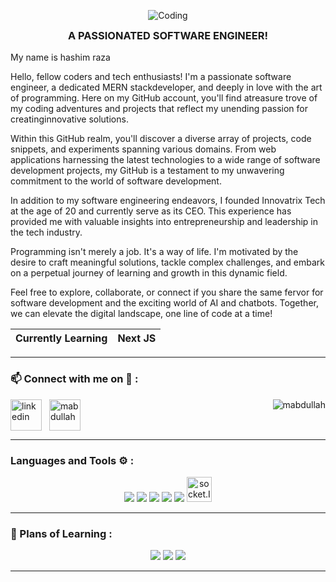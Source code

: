 
<p align="center"><img style alt="Coding" style="border-radius:16px;" src="https://media.istockphoto.com/id/1530256492/vector/software-development-concept-laptop-with-open-screen-hanging-over-desk-coding-or-programming.jpg?s=612x612&w=0&k=20&c=LLywtLnfu5FETIvkaFjy_xcHnaIGmaKZYxcPKAoyPcA="></p> 

<h3 align="center" style="margin-top: 4px;">A PASSIONATED SOFTWARE ENGINEER!</h3>
 
<p>
My name is hashim raza

Hello, fellow coders and tech enthusiasts! I'm a passionate software engineer, a dedicated MERN stackdeveloper, and deeply in love with the art of programming. Here on my GitHub account, you'll find atreasure trove of my coding adventures and projects that reflect my unending passion for creatinginnovative solutions.

Within this GitHub realm, you'll discover a diverse array of projects, code snippets, and experiments spanning various domains. From web applications harnessing the latest technologies to a wide range of software development projects, my GitHub is a testament to my unwavering commitment to the world of software development.
 
In addition to my software engineering endeavors, I founded Innovatrix Tech at the age of 20 and currently serve as its CEO. This experience has provided me with valuable insights into entrepreneurship and leadership in the tech industry.

Programming isn't merely a job. It's a way of life. I'm motivated by the desire to craft meaningful solutions, tackle complex challenges, and embark on a perpetual journey of learning and growth in this dynamic field.

Feel free to explore, collaborate, or connect if you share the same fervor for software development and the exciting world of AI and chatbots. Together, we can elevate the digital landscape, one line of code at a time!</p>

| Currently Learning  | Next JS |
| ------------------- | ------- | 

<hr>
<h3 align="left">📫 Connect with me on 🔗 :</h3>

<p align="left">
	<a href="https://www.linkedin.com/in/hashim-raza-b62b382a8/" target="blank"><img align="center"
			src="https://skillicons.dev/icons?i=linkedin" height="50" width="50" alt="linkedin" /></a>
	<a href="https://www.instagram.com/hashimrzaa/" target="blank" style="padding:8px"><img align="center"
			src="https://skillicons.dev/icons?i=instagram" alt="mabdullah" height="50" width="50" /></a>
	<img src="https://komarev.com/ghpvc/?username=shehza-d&label=Profile%20views&color=11eb11&style=for-the-badge"
		alt="mabdullah" align="right" />
</p>
<hr>

<h3 align="left">Languages and Tools ⚙️ : </h3>

<p align='center'>
	<img src="https://skillicons.dev/icons?i=git,github,vscode" />
	<img src="https://skillicons.dev/icons?i=js,css,nextjs,tailwind,postgres" />
	<img src="https://skillicons.dev/icons?i=react,express,mongodb,nodejs,ts" />
	<img src="https://skillicons.dev/icons?i=postman,vercel" />
	<img src="https://skillicons.dev/icons?i=redux,md,materialui,firebase" />
	<a href="https://socket.io/" target="_blank" rel="noreferrer"
		title="Socket.IO for Real Time Updating low-latency communication" style="text-decoration: none;">
		<img src="https://socket.io/images/logo.svg" alt="socket.IO" width="40" height="40" />
	</a>
</p>

<hr>

<h3 align="left">🏫 Plans of Learning :</h3>

<p align="center">
	<img src="https://skillicons.dev/icons?i=solidity,nestjs,threejs,tensorflow,docker" />
	<img src="https://skillicons.dev/icons?i=bash,redis,wasm,webflow,jest" />
	<img src="https://skillicons.dev/icons?i=kubernetes,fastapi,d3,swift,aws" />
</p>
<hr>
<br>
